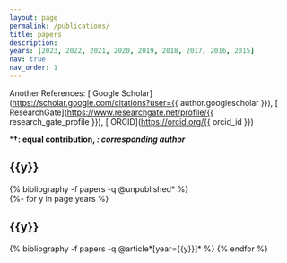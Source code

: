```yaml
---
layout: page
permalink: /publications/
title: papers
description:
years: [2023, 2022, 2021, 2020, 2019, 2018, 2017, 2016, 2015]
nav: true
nav_order: 1
---
```

Another References:  [<i class="fas fa-graduation-cap"></i> Google Scholar](https://scholar.google.com/citations?user={{ author.googlescholar }}),   [<i class="fab fa-researchgate"></i> ResearchGate](https://www.researchgate.net/profile/{{ research_gate_profile }}),   [<i class="fab fa-orcid"></i> ORCID](https://orcid.org/{{ orcid_id }})

***†: equal contribution, *: corresponding author***

<!-- _pages/publications.md -->
<div class="unpublished">
  <h2 class="In Progress">{{y}}</h2>
  {% bibliography -f papers -q @unpublished* %}
</div>

<div class="publications">
{%- for y in page.years %}
  <h2 class="year">{{y}}</h2>
  {% bibliography -f papers -q @article*[year={{y}}]* %}
{% endfor %}
</div>
